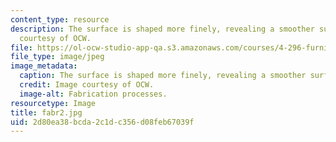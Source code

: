 ```yaml
---
content_type: resource
description: The surface is shaped more finely, revealing a smoother surface. Image
  courtesy of OCW.
file: https://ol-ocw-studio-app-qa.s3.amazonaws.com/courses/4-296-furniture-making-spring-2005/2d80ea38bcda2c1dc356d08feb67039f_fabr2.jpg
file_type: image/jpeg
image_metadata:
  caption: The surface is shaped more finely, revealing a smoother surface.
  credit: Image courtesy of OCW.
  image-alt: Fabrication processes.
resourcetype: Image
title: fabr2.jpg
uid: 2d80ea38-bcda-2c1d-c356-d08feb67039f
---
```

